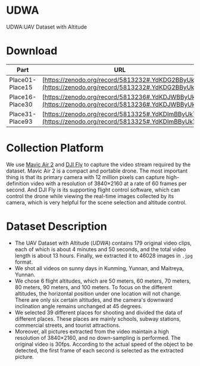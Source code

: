 # UDWA
UDWA:UAV Dataset with Altitude

# Download
| Part | URL | DOI |
| --- | --- | --- |
| Place01-Place15 | [https://zenodo.org/record/5813232#.YdKDG2BByUk](https://zenodo.org/record/5813232#.YdKDG2BByUk) | [![DOI](https://zenodo.org/badge/DOI/10.5281/zenodo.5813232.svg)](https://doi.org/10.5281/zenodo.5813232) |
| Place16-Place30 | [https://zenodo.org/record/5813236#.YdKDJWBByUk](https://zenodo.org/record/5813236#.YdKDJWBByUk) | [![DOI](https://zenodo.org/badge/DOI/10.5281/zenodo.5813236.svg)](https://doi.org/10.5281/zenodo.5813236) |
| Place31-Place93 | [https://zenodo.org/record/5813325#.YdKDImBByUk](https://zenodo.org/record/5813325#.YdKDImBByUk) | [![DOI](https://zenodo.org/badge/DOI/10.5281/zenodo.5813325.svg)](https://doi.org/10.5281/zenodo.5813325) |

# Collection Platform
We use [Mavic Air 2](https://www.dji.com/mavic-air-2) and [DJI Fly](https://www.dji.com/dji-fly) to capture the video stream required by the dataset. Mavic Air 2 is a compact and portable drone. The most important thing is that its primary camera with 12 million pixels can capture high-definition video with a resolution of 3840×2160 at a rate of 60 frames per second. And DJI Fly is its supporting flight control software, which can control the drone while viewing the real-time images collected by its camera, which is very helpful for the scene selection and altitude control. 

# Dataset Description
- The UAV Dataset with Altitude (*UDWA*) contains 179 original video clips, each of which is about 4 minutes and 50 seconds, and the total video length is about 13 hours. Finally, we extracted it to 46028 images in `.jpg` format.
- We shot all videos on sunny days in Kunming, Yunnan, and Maitreya, Yunnan.
- We chose 6 flight altitudes, which are 50 meters, 60 meters, 70 meters, 80 meters, 90 meters, and 100 meters. To focus on the different altitudes, the horizontal position under one location will not change. There are only six certain altitudes, and the camera's downward inclination angle remains unchanged at 45 degrees.
- We selected 39 different places for shooting and divided the data of different places. These places are mainly schools, subway stations, commercial streets, and tourist attractions.  
- Moreover, all pictures extracted from the video maintain a high resolution of 3840×2160, and no down-sampling is performed. The original video is 30fps. According to the actual speed of the object to be detected, the first frame of each second is selected as the extracted picture. 
